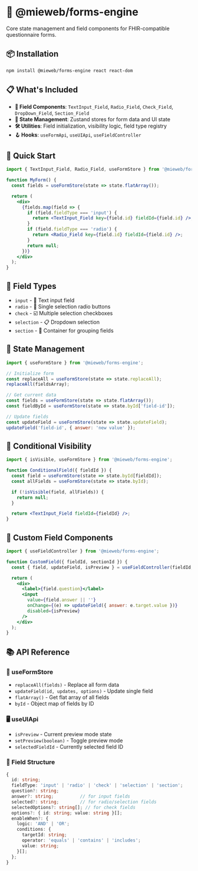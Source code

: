# 🔧 @mieweb/forms-engine

Core state management and field components for FHIR-compatible questionnaire forms.

## 📦 Installation

```bash
npm install @mieweb/forms-engine react react-dom
```

## 📋 What's Included

- **🔧 Field Components**: `TextInput_Field`, `Radio_Field`, `Check_Field`, `DropDown_Field`, `Section_Field`
- **🏪 State Management**: Zustand stores for form data and UI state
- **🛠️ Utilities**: Field initialization, visibility logic, field type registry
- **🪝 Hooks**: `useFormApi`, `useUIApi`, `useFieldController`

## 🚀 Quick Start

```jsx
import { TextInput_Field, Radio_Field, useFormStore } from '@mieweb/forms-engine';

function MyForm() {
  const fields = useFormStore(state => state.flatArray());

  return (
    <div>
      {fields.map(field => {
        if (field.fieldType === 'input') {
          return <TextInput_Field key={field.id} fieldId={field.id} />;
        }
        if (field.fieldType === 'radio') {
          return <Radio_Field key={field.id} fieldId={field.id} />;
        }
        return null;
      })}
    </div>
  );
}
```

## 🔧 Field Types

- `input` - 📝 Text input field
- `radio` - 🔘 Single selection radio buttons
- `check` - ☑️ Multiple selection checkboxes
- `selection` - 📋 Dropdown selection
- `section` - 📂 Container for grouping fields

## 🏪 State Management

```jsx
import { useFormStore } from '@mieweb/forms-engine';

// Initialize form
const replaceAll = useFormStore(state => state.replaceAll);
replaceAll(fieldsArray);

// Get current data
const fields = useFormStore(state => state.flatArray());
const fieldById = useFormStore(state => state.byId['field-id']);

// Update fields
const updateField = useFormStore(state => state.updateField);
updateField('field-id', { answer: 'new value' });
```

## 🔀 Conditional Visibility

```jsx
import { isVisible, useFormStore } from '@mieweb/forms-engine';

function ConditionalField({ fieldId }) {
  const field = useFormStore(state => state.byId[fieldId]);
  const allFields = useFormStore(state => state.byId);

  if (!isVisible(field, allFields)) {
    return null;
  }

  return <TextInput_Field fieldId={fieldId} />;
}
```

## 🎨 Custom Field Components

```jsx
import { useFieldController } from '@mieweb/forms-engine';

function CustomField({ fieldId, sectionId }) {
  const { field, updateField, isPreview } = useFieldController(fieldId, sectionId);

  return (
    <div>
      <label>{field.question}</label>
      <input
        value={field.answer || ''}
        onChange={(e) => updateField({ answer: e.target.value })}
        disabled={isPreview}
      />
    </div>
  );
}
```

## 📚 API Reference

### 🏪 useFormStore

- `replaceAll(fields)` - Replace all form data
- `updateField(id, updates, options)` - Update single field
- `flatArray()` - Get flat array of all fields
- `byId` - Object map of fields by ID

### 🖥️ useUIApi

- `isPreview` - Current preview mode state
- `setPreview(boolean)` - Toggle preview mode
- `selectedFieldId` - Currently selected field ID

### 📝 Field Structure

```typescript
{
  id: string;
  fieldType: 'input' | 'radio' | 'check' | 'selection' | 'section';
  question?: string;
  answer?: string;          // for input fields
  selected?: string;        // for radio/selection fields
  selectedOptions?: string[]; // for check fields
  options?: { id: string; value: string }[];
  enableWhen?: {
    logic: 'AND' | 'OR';
    conditions: {
      targetId: string;
      operator: 'equals' | 'contains' | 'includes';
      value: string;
    }[];
  };
}
```